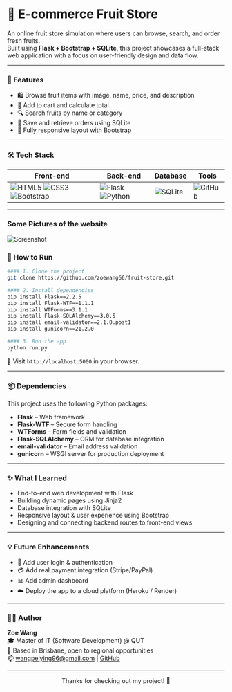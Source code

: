 # 🍊 E-commerce Fruit Store

An online fruit store simulation where users can browse, search, and order fresh fruits.  
Built using **Flask + Bootstrap + SQLite**, this project showcases a full-stack web application with a focus on user-friendly design and data flow.

---

### 🚀 Features

- 🛍️ Browse fruit items with image, name, price, and description  
- 🧺 Add to cart and calculate total  
- 🔍 Search fruits by name or category  
- 💾 Save and retrieve orders using SQLite  
- 📱 Fully responsive layout with Bootstrap

---

### 🛠 Tech Stack

| Front-end | Back-end | Database | Tools |
|-----------|----------|----------|-------|
| ![HTML5](https://img.shields.io/badge/-HTML5-E34F26?logo=html5&logoColor=white&style=flat-square) ![CSS3](https://img.shields.io/badge/-CSS3-1572B6?logo=css3&logoColor=white&style=flat-square) ![Bootstrap](https://img.shields.io/badge/-Bootstrap-7952B3?logo=bootstrap&logoColor=white&style=flat-square) | ![Flask](https://img.shields.io/badge/-Flask-000000?logo=flask&logoColor=white&style=flat-square) ![Python](https://img.shields.io/badge/-Python-3776AB?logo=python&logoColor=white&style=flat-square) | ![SQLite](https://img.shields.io/badge/-SQLite-003B57?logo=sqlite&logoColor=white&style=flat-square) | ![GitHub](https://img.shields.io/badge/-GitHub-181717?logo=github&logoColor=white&style=flat-square) |

---

### Some Pictures of the website

![Screenshot](storeapp/static/img/screencapture-127-0-0-1-5000-fruits-2025-04-02-15_39_52.png)
### 🧪 How to Run
```bash
#### 1. Clone the project
git clone https://github.com/zoewang66/fruit-store.git

#### 2. Install dependencies
pip install Flask==2.2.5
pip install Flask-WTF==1.1.1
pip install WTForms==3.1.1
pip install Flask-SQLAlchemy==3.0.5
pip install email-validator==2.1.0.post1
pip install gunicorn==21.2.0

#### 3. Run the app
python run.py
```
📍 Visit `http://localhost:5000` in your browser.

---

### 📦 Dependencies

This project uses the following Python packages:

- **Flask** – Web framework  
- **Flask-WTF** – Secure form handling  
- **WTForms** – Form fields and validation  
- **Flask-SQLAlchemy** – ORM for database integration  
- **email-validator** – Email address validation  
- **gunicorn** – WSGI server for production deployment

---

### ✨ What I Learned

- End-to-end web development with Flask  
- Building dynamic pages using Jinja2  
- Database integration with SQLite  
- Responsive layout & user experience using Bootstrap  
- Designing and connecting backend routes to front-end views

---

### 💡 Future Enhancements

- 🔐 Add user login & authentication  
- 💳 Add real payment integration (Stripe/PayPal)  
- 📊 Add admin dashboard  
- ☁️ Deploy the app to a cloud platform (Heroku / Render)

---

### 👩‍💻 Author

**Zoe Wang**  
🎓 Master of IT (Software Development) @ QUT  
📍 Based in Brisbane, open to regional opportunities  
📫 [wangpeiying96@gmail.com](mailto:wangpeiying96@gmail.com) | [GitHub](https://github.com/zoewang66)

---

<p align="center">Thanks for checking out my project! 🌱</p>
